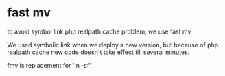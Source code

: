 fast mv
========

to avoid symbol link php realpath cache problem, we use fast mv

We used symbolic link when we deploy a new version, but because of php realpath cache
new code doesn't take effect till several minutes.

fmv is replacement for 'ln -sf'
